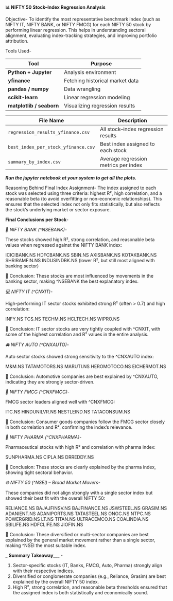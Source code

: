**📊 NIFTY 50 Stock–Index Regression Analysis**

Objective-
To identify the most representative benchmark index (such as NIFTY IT, NIFTY BANK, or NIFTY FMCG) for each NIFTY 50 stock by performing linear regression. This helps in understanding sectoral alignment, evaluating index-tracking strategies, and improving portfolio attribution.

Tools Used-


| Tool                     | Purpose                         |
| ------------------------ | ------------------------------- |
| **Python + Jupyter**     | Analysis environment            |
| **yfinance**             | Fetching historical market data |
| **pandas / numpy**       | Data wrangling                  |
| **scikit-learn**         | Linear regression modeling      |
| **matplotlib / seaborn** | Visualizing regression results  |


| File Name                           | Description                          |
| ----------------------------------- | ------------------------------------ |
| `regression_results_yfinance.csv`   | All stock–index regression results   |
| `best_index_per_stock_yfinance.csv` | Best index assigned to each stock    |
| `summary_by_index.csv`              | Average regression metrics per index |


_**Run the jupyter notebook at your system to get all the plots.**_


Reasoning Behind Final Index Assignment-
The index assigned to each stock was selected using three criteria: highest R², high correlation, and a reasonable beta (to avoid overfitting or non-economic relationships). This ensures that the selected index not only fits statistically, but also reflects the stock’s underlying market or sector exposure.

**Final Conclusions per Stock**-

_🏦 NIFTY BANK (^NSEBANK)_-

These stocks showed high R², strong correlation, and reasonable beta values when regressed against the NIFTY BANK index:

ICICIBANK.NS
HDFCBANK.NS
SBIN.NS
AXISBANK.NS
KOTAKBANK.NS
SHRIRAMFIN.NS
INDUSINDBK.NS (lower R², but still most aligned with banking sector)

📌 Conclusion: These stocks are most influenced by movements in the banking sector, making ^NSEBANK the best explanatory index.

_💻 NIFTY IT (^CNXIT)_-

High-performing IT sector stocks exhibited strong R² (often > 0.7) and high correlation:

INFY.NS
TCS.NS
TECHM.NS
HCLTECH.NS
WIPRO.NS

📌 Conclusion: IT sector stocks are very tightly coupled with ^CNXIT, with some of the highest correlation and R² values in the entire analysis.

_🚘 NIFTY AUTO (^CNXAUTO)_-

Auto sector stocks showed strong sensitivity to the ^CNXAUTO index:

M&M.NS
TATAMOTORS.NS
MARUTI.NS
HEROMOTOCO.NS
EICHERMOT.NS

📌 Conclusion: Automotive companies are best explained by ^CNXAUTO, indicating they are strongly sector-driven.

_🧴 NIFTY FMCG (^CNXFMCG)_-

FMCG sector leaders aligned well with ^CNXFMCG:

ITC.NS
HINDUNILVR.NS
NESTLEIND.NS
TATACONSUM.NS

📌 Conclusion: Consumer goods companies follow the FMCG sector closely in both correlation and R², confirming the index’s relevance.

_💊 NIFTY PHARMA (^CNXPHARMA)_- 

Pharmaceutical stocks with high R² and correlation with pharma index:

SUNPHARMA.NS
CIPLA.NS
DRREDDY.NS

📌 Conclusion: These stocks are clearly explained by the pharma index, showing tight sectoral behavior.

_🌐 NIFTY 50 (^NSEI) – Broad Market Movers_-

These companies did not align strongly with a single sector index but showed their best fit with the overall NIFTY 50:

RELIANCE.NS
BAJAJFINSV.NS
BAJFINANCE.NS
JSWSTEEL.NS
GRASIM.NS
ADANIENT.NS
ADANIPORTS.NS
TATASTEEL.NS
ONGC.NS
NTPC.NS
POWERGRID.NS
LT.NS
TITAN.NS
ULTRACEMCO.NS
COALINDIA.NS
SBILIFE.NS
HDFCLIFE.NS
JIOFIN.NS

📌 Conclusion: These diversified or multi-sector companies are best explained by the general market movement rather than a single sector, making ^NSEI the most suitable index.

_ **Summary Takeaway**___ - 

1) Sector-specific stocks (IT, Banks, FMCG, Auto, Pharma) strongly align with their respective indices.
2) Diversified or conglomerate companies (e.g., Reliance, Grasim) are best explained by the overall NIFTY 50 index.
3) High R², strong correlation, and reasonable beta thresholds ensured that the assigned index is both statistically and economically sound.
